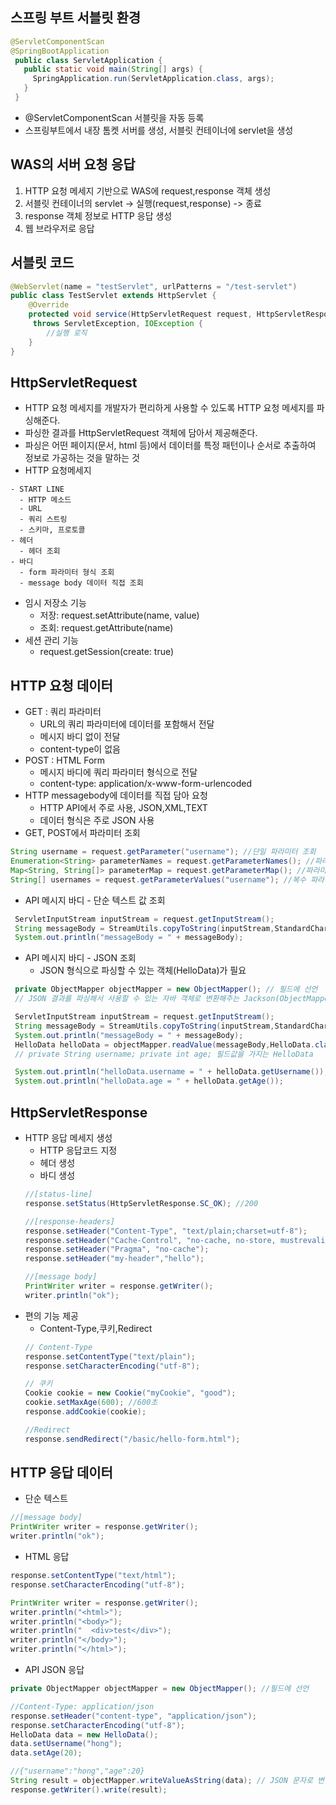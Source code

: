 ## 스프링 부트 서블릿 환경 
```java
@ServletComponentScan
@SpringBootApplication
 public class ServletApplication {
   public static void main(String[] args) {
     SpringApplication.run(ServletApplication.class, args);
   }
 }
```
 - @ServletComponentScan 서블릿을 자동 등록
 - 스프링부트에서 내장 톰켓 서버를 생성, 서블릿 컨테이너에 servlet을 생성


## WAS의 서버 요청 응답
1. HTTP 요청 메세지 기반으로 WAS에 request,response 객체 생성
2. 서블릿 컨테이너의 servlet -> 실행(request,response) -> 종료
3. response 객체 정보로 HTTP 응답 생성
4. 웹 브라우저로 응답

## 서블릿 코드
```java
@WebServlet(name = "testServlet", urlPatterns = "/test-servlet")
public class TestServlet extends HttpServlet {
    @Override
    protected void service(HttpServletRequest request, HttpServletResponse response)
     throws ServletException, IOException {
        //실행 로직
    }
}

```

## HttpServletRequest 
  - HTTP 요청 메세지를 개발자가 편리하게 사용할 수 있도록 HTTP 요청 메세지를 파싱해준다.
  - 파싱한 결과를 HttpServletRequest 객체에 담아서 제공해준다.
  - 파싱은 어떤 페이지(문서, html 등)에서 데이터를 특정 패턴이나 순서로 추출하여 정보로 가공하는 것을 말하는 것
  - HTTP 요청메세지
```
- START LINE
  - HTTP 메소드
  - URL
  - 쿼리 스트링
  - 스키마, 프로토콜
- 헤더
  - 헤더 조회
- 바디
  - form 파라미터 형식 조회
  - message body 데이터 직접 조회
```
  - 임시 저장소 기능
    - 저장: request.setAttribute(name, value)
    - 조회: request.getAttribute(name)
  - 세션 관리 기능
    - request.getSession(create: true)

## HTTP 요청 데이터
  - GET : 쿼리 파라미터
    - URL의 쿼리 파라미터에 데이터를 포함해서 전달
    - 메시지 바디 없이 전달
    - content-type이 없음
  - POST : HTML Form
    - 메시지 바디에 쿼리 파라미터 형식으로 전달
    - content-type: application/x-www-form-urlencoded
  - HTTP messagebody에 데이터를 직접 담아 요청
    - HTTP API에서 주로 사용, JSON,XML,TEXT
    - 데이터 형식은 주로 JSON 사용
  - GET, POST에서 파라미터 조회
``` java
String username = request.getParameter("username"); //단일 파라미터 조회
Enumeration<String> parameterNames = request.getParameterNames(); //파라미터 이름들 모두 조회
Map<String, String[]> parameterMap = request.getParameterMap(); //파라미터를 Map으로 조회
String[] usernames = request.getParameterValues("username"); //복수 파라미터 조회
```
  - API 메시지 바디 - 단순 텍스트 값 조회
``` java
 ServletInputStream inputStream = request.getInputStream();
 String messageBody = StreamUtils.copyToString(inputStream,StandardCharsets.UTF_8);
 System.out.println("messageBody = " + messageBody);
```
  - API 메시지 바디 - JSON 조회
    - JSON 형식으로 파싱할 수 있는 객체(HelloData)가 필요
``` java
 private ObjectMapper objectMapper = new ObjectMapper(); // 필드에 선언
 // JSON 결과를 파싱해서 사용할 수 있는 자바 객체로 변환해주는 Jackson(ObjectMapper)라이브러리

 ServletInputStream inputStream = request.getInputStream();
 String messageBody = StreamUtils.copyToString(inputStream,StandardCharsets.UTF_8);
 System.out.println("messageBody = " + messageBody);
 HelloData helloData = objectMapper.readValue(messageBody,HelloData.class);
 // private String username; private int age; 필드값을 가지는 HelloData

 System.out.println("helloData.username = " + helloData.getUsername());
 System.out.println("helloData.age = " + helloData.getAge());
```

## HttpServletResponse
  - HTTP 응답 메세지 생성
    - HTTP 응답코드 지정
    - 헤더 생성
    - 바디 생성
    ``` java
    //[status-line]
    response.setStatus(HttpServletResponse.SC_OK); //200
    
    //[response-headers]
    response.setHeader("Content-Type", "text/plain;charset=utf-8");
    response.setHeader("Cache-Control", "no-cache, no-store, mustrevalidate");
    response.setHeader("Pragma", "no-cache");
    response.setHeader("my-header","hello");

    //[message body]
    PrintWriter writer = response.getWriter();
    writer.println("ok");
    ```
  - 편의 기능 제공
    - Content-Type,쿠키,Redirect
    ``` java
    // Content-Type
    response.setContentType("text/plain");
    response.setCharacterEncoding("utf-8");

    // 쿠키
    Cookie cookie = new Cookie("myCookie", "good");
    cookie.setMaxAge(600); //600초
    response.addCookie(cookie);

    //Redirect
    response.sendRedirect("/basic/hello-form.html");
    ```

## HTTP 응답 데이터
  - 단순 텍스트
  ``` java
  //[message body]
  PrintWriter writer = response.getWriter();
  writer.println("ok");
  ```
  - HTML 응답
  ``` java
  response.setContentType("text/html");
  response.setCharacterEncoding("utf-8");

  PrintWriter writer = response.getWriter();
  writer.println("<html>");
  writer.println("<body>");
  writer.println("  <div>test</div>");
  writer.println("</body>");
  writer.println("</html>");
  ```

  - API JSON 응답
  ``` java
  private ObjectMapper objectMapper = new ObjectMapper(); //필드에 선언

  //Content-Type: application/json
  response.setHeader("content-type", "application/json");
  response.setCharacterEncoding("utf-8");
  HelloData data = new HelloData();
  data.setUsername("hong");
  data.setAge(20);

  //{"username":"hong","age":20}
  String result = objectMapper.writeValueAsString(data); // JSON 문자로 변경경
  response.getWriter().write(result);
  ```
